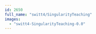```yaml
---
id: 2650
full_name: "switt4/SingularityTeaching"
images: 
  - "switt4-SingularityTeaching-0.0"
---
```

